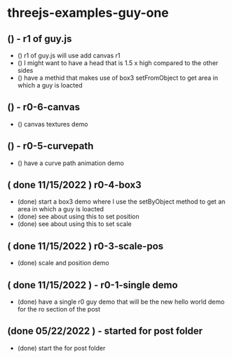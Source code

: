 # threejs-examples-guy-one

## () - r1 of guy.js
* () r1 of guy.js will use add canvas r1
* () I might want to have a head that is 1.5 x high compared to the other sides
* () have a methid that makes use of box3 setFromObject to get area in which a guy is loacted

## () - r0-6-canvas
* () canvas textures demo

## () - r0-5-curvepath
* () have a curve path animation demo

## ( done 11/15/2022 ) r0-4-box3
* (done) start a box3 demo where I use the setByObject method to get an area in which a guy is loacted
* (done) see about using this to set position
* (done) see about using this to set scale

## ( done 11/15/2022 ) r0-3-scale-pos
* (done) scale and position demo

## ( done 11/15/2022 ) - r0-1-single demo
* (done) have a single r0 guy demo that will be the new hello world demo for the ro section of the post

## (done 05/22/2022 ) - started for post folder
* (done) start the for post folder